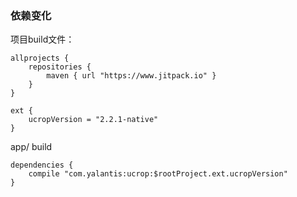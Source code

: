 ### 依赖变化



项目build文件：

```
allprojects {
    repositories {
        maven { url "https://www.jitpack.io" }
    }
}
```

```
ext {
    ucropVersion = "2.2.1-native"
}
```

app/ build

```
dependencies {
    compile "com.yalantis:ucrop:$rootProject.ext.ucropVersion"
}
```

